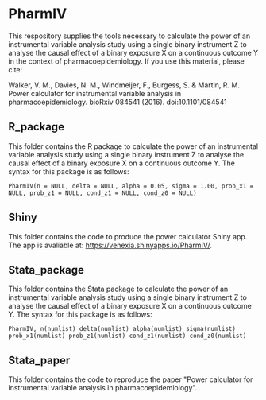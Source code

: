 # PharmIV

This respository supplies the tools necessary to calculate the power of an instrumental variable analysis study using a single binary instrument Z to analyse the causal effect of a binary exposure X on a continuous outcome Y in the context of pharmacoepidemiology. If you use this material, please cite:

Walker, V. M., Davies, N. M., Windmeijer, F., Burgess, S. & Martin, R. M. Power calculator for instrumental variable analysis in pharmacoepidemiology. bioRxiv 084541 (2016). doi:10.1101/084541

## R_package

This folder contains the R package to calculate the power of an instrumental variable analysis study using a single binary instrument Z to analyse the causal effect of a binary exposure X on a continuous outcome Y. The syntax for this package is as follows:

```
PharmIV(n = NULL, delta = NULL, alpha = 0.05, sigma = 1.00, prob_x1 = NULL, prob_z1 = NULL, cond_z1 = NULL, cond_z0 = NULL)
```

## Shiny

This folder contains the code to produce the power calculator Shiny app. The app is avaliable at: https://venexia.shinyapps.io/PharmIV/. 

## Stata_package

This folder contains the Stata package to calculate the power of an instrumental variable analysis study using a single binary instrument Z to analyse the causal effect of a binary exposure X on a continuous outcome Y. The syntax for this package is as follows:

```
PharmIV, n(numlist) delta(numlist) alpha(numlist) sigma(numlist) prob_x1(numlist) prob_z1(numlist) cond_z1(numlist) cond_z0(numlist) 
```

## Stata_paper

This folder contains the code to reproduce the paper "Power calculator for instrumental variable analysis in pharmacoepidemiology".

